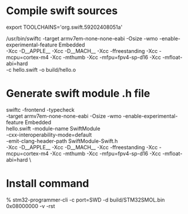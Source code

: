 # Compile swift sources
export TOOLCHAINS='org.swift.59202408051a'

/usr/bin/swiftc -target armv7em-none-none-eabi -Osize -wmo -enable-experimental-feature Embedded \
        -Xcc -D__APPLE__ -Xcc -D__MACH__ -Xcc -ffreestanding -Xcc -mcpu=cortex-m4 -Xcc -mthumb -Xcc -mfpu=fpv4-sp-d16 -Xcc -mfloat-abi=hard \
        -c hello.swift -o build/hello.o

# Generate swift module .h file

swiftc -frontend -typecheck \
      -target armv7em-none-none-eabi -Osize -wmo -enable-experimental-feature Embedded \
       hello.swift -module-name SwiftModule \
       -cxx-interoperability-mode=default \
       -emit-clang-header-path SwiftModule-Swift.h \
       -Xcc -D__APPLE__ -Xcc -D__MACH__ -Xcc -ffreestanding -Xcc -mcpu=cortex-m4 -Xcc -mthumb -Xcc -mfpu=fpv4-sp-d16 -Xcc -mfloat-abi=hard \

# Install command
% stm32-programmer-cli -c port=SWD -d build/STM32SMOL.bin 0x08000000 -v -rst
